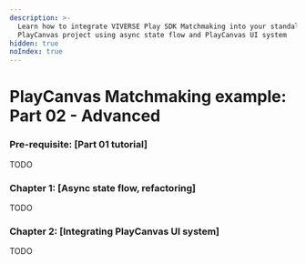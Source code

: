 ```yaml
---
description: >-
  Learn how to integrate VIVERSE Play SDK Matchmaking into your standalone
  PlayCanvas project using async state flow and PlayCanvas UI system
hidden: true
noIndex: true
---
```


# PlayCanvas Matchmaking example: Part 02 - Advanced

### Pre-requisite: \[Part 01 tutorial]

TODO

### Chapter 1: \[Async state flow, refactoring]

TODO

### Chapter 2: \[Integrating PlayCanvas UI system]

TODO
